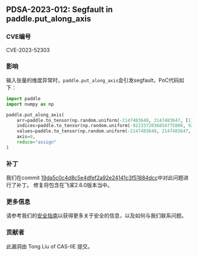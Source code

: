 ## PDSA-2023-012: Segfault in paddle.put_along_axis

### CVE编号

CVE-2023-52303

### 影响

输入张量的维度异常时，`paddle.put_along_axis`会引发segfault，PoC代码如下：

```python
import paddle
import numpy as np

paddle.put_along_axis(
    arr=paddle.to_tensor(np.random.uniform(-2147483648, 2147483647, [1]).astype(np.int32)),
    indices=paddle.to_tensor(np.random.uniform(-9223372036854775808, 9223372036854775807, [1]).astype(np.int64)),
    values=paddle.to_tensor(np.random.uniform(-2147483648, 2147483647, []).astype(np.int32)),
    axis=0,
    reduce="assign"
)
```

### 补丁

我们在commit [19da5c0c4d8c5e4dfef2a92e24141c3f51884dcc](https://github.com/PaddlePaddle/Paddle/commit/19da5c0c4d8c5e4dfef2a92e24141c3f51884dcc)中对此问题进行了补丁。
修复将包含在飞桨2.6.0版本当中。

### 更多信息

请参考我们的[安全指南](../../SECURITY_cn.md)以获得更多关于安全的信息，以及如何与我们联系问题。

### 贡献者

此漏洞由 Tong Liu of CAS-IIE 提交。
